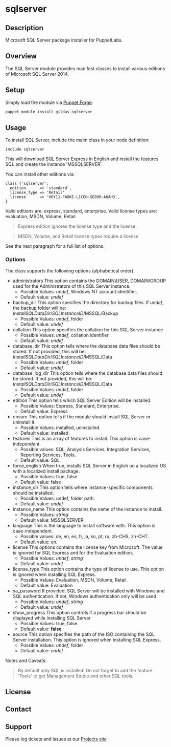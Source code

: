 sqlserver
=========

Description
-----------

Microsoft SQL Server package installer for PuppetLabs.

Overview
--------

The SQL Server module provides manifest classes to install various editions of Microsoft SQL Server 2014.

Setup
-----

Simply load the module via [Puppet Forge](https://forge.puppetlabs/gildas/sqlserver):

```sh
puppet module install gildas-sqlserver
```

Usage
-----

To install SQL Server, include the maim class in your node definition:

```Puppet
include sqlserver
```

This will download SQL Server Express in English and install the features SQL and create the instance 'MSSQLSERVER'.

You can install other editions via:

```Puppet
class {'sqlserver':
  edition      => 'standard',
  license_type => 'Retail'
  license      => 'H0Y11-FA8KE-L1CEN-SE890-AHAH3',
}
```

Valid editions are: express, standard, enterprise.
Valid license types are: evaluation, MSDN, Volume, Retail.

> Express edition ignores the license type and the license,

> MSDN, Volume, and Retail license types require a license

See the next paragraph for a full list of options.

### Options
The class supports the following options (alphabetical order):

- administrators
  This option contains the DOMAIN\USER, DOMAIN\GROUP used for the Administrators of this SQL Server instance.
  + Possible Values: *undef*, Windows NT account identifier.
  + Default value: *undef*
- backup_dir
  This option specifies the directory for backup files.
  If *undef*, the backup folder will be: *InstallSQLDataDir*/*SQLInstanceID*/MSSQL/Backup
  + Possible Values: *undef*, folder
  + Default value: *undef*
- collation
  This option specifies the collation for this SQL Server instance
  + Possible Values: *undef*, collation identifier
  + Default value: *undef*
- database_dir
  This option tells where the database data files should be stored.
  If not provided, this will be: *InstallSQLDataDir*/*SQLInstanceID*/MSSQL/Data
  + Possible Values: *undef*, folder
  + Default value: *undef*
- database_log_dir
  This option tells where the database data files should be stored.
  If not provided, this will be: *InstallSQLDataDir*/*SQLInstanceID*/MSSQL/Data
  + Possible Values: *undef*, folder
  + Default value: *undef*
- edition
  This option tells which SQL Server Edition will be installed.
  + Possible Values: Express, Standard, Enterprise.
  + Default value: Express
- ensure
  This option tells if the module should install SQL Server or uninstall it.
  + Possible Values: installed, uninstalled.
  + Default value: installed
- features
  This is an array of features to install. This option is case-independent.
  + Possible values: SQL, Analysis Services, Integration Services, Reporting Services, Tools.
  + Default value: SQL
- force_english
  When true, installs SQL Server in English on a localized OS with a localized install package.
  + Possible Values: true, false
  + Default value: false
- instance_dir
  This option tells where instance-specific components should be installed.
  + Possible Values: undef, folder path.
  + Default value: *undef*
- instance_name
  This option contains the name of the instance to install.
  + Possible Values: *string*
  + Default value: MSSQLSERVER
- language
  This is the language to install software with. This option is case-independent.
  + Possible values: de, en, es, fr, ja, ko, pt, ru, zh-CHS, zh-CHT.
  + Default value: en.
- license
  This options contains the license key from Microsoft.
  The value is ignored for SQL Express and for the Evaluation edition.
  + Possible Values: *undef*, *string*
  + Default value: *undef*
- license_type
  This option contains the type of license to use. This option is ignored when installing SQL Express.
  + Possible Values: Evaluation, MSDN, Volume, Retail.
  + Default value: Evaluation
- sa_password
  If provided, SQL Server will be installed with Windows and SQL authentication. If not, Windows authentication only will be used.
  + Possible Values: *undef*, *string*
  + Default value: *undef*
- show_progress
  This option controls if a progress bar should be displayed while installing SQL Server
  + Possible Values: true, false.
  + Default value: **false**
- source
  This option specifies the path of the ISO containing the SQL Server installation.
  This option is ignored when installing SQL Express.
  + Possible Values: *undef*, folder
  + Default value: *undef*

Notes and Caveats:
> By default only SQL is installed! Do not forget to add the feature 'Tools' to get Management Studio and other SQL tools.

License
-------


Contact
-------


Support
-------

Please log tickets and issues at our [Projects site](http://projects.example.com)
